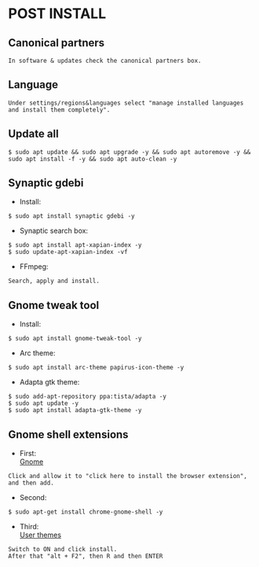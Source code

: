 # POST INSTALL

## Canonical partners
```
In software & updates check the canonical partners box.
```
## Language
```
Under settings/regions&languages select "manage installed languages and install them completely".
```
## Update all
```
$ sudo apt update && sudo apt upgrade -y && sudo apt autoremove -y && sudo apt install -f -y && sudo apt auto-clean -y
```
## Synaptic gdebi
* Install:
```
$ sudo apt install synaptic gdebi -y
```
* Synaptic search box:
```
$ sudo apt install apt-xapian-index -y
$ sudo update-apt-xapian-index -vf
```
* FFmpeg:
```
Search, apply and install.
```
## Gnome tweak tool
* Install:
```
$ sudo apt install gnome-tweak-tool -y
```
* Arc theme:
```
$ sudo apt install arc-theme papirus-icon-theme -y
```
* Adapta gtk theme:

```
$ sudo add-apt-repository ppa:tista/adapta -y
$ sudo apt update -y
$ sudo apt install adapta-gtk-theme -y
```
## Gnome shell extensions
* First:<br>
[Gnome](https://extensions.gnome.org/)
```
Click and allow it to "click here to install the browser extension", and then add.
```
* Second:
```
$ sudo apt-get install chrome-gnome-shell -y
```
* Third:<br>
[User themes](https://extensions.gnome.org/extension/19/user-themes/)
```
Switch to ON and click install.
After that "alt + F2", then R and then ENTER
```